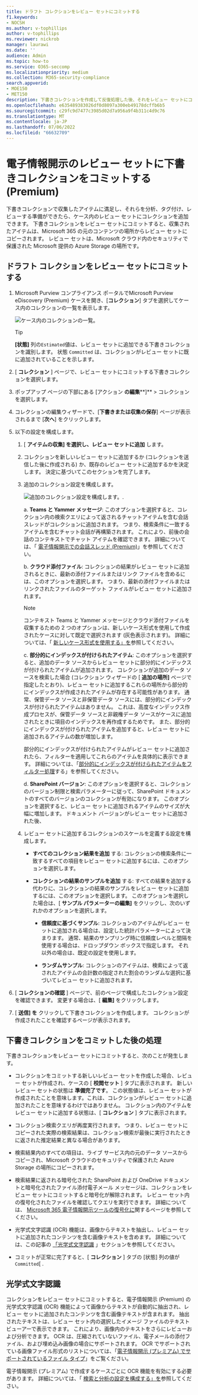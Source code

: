 ```yaml
---
title: ドラフト コレクションをレビュー セットにコミットする
f1.keywords:
- NOCSH
ms.author: v-tophillips
author: v-tophillips
ms.reviewer: nickrob
manager: laurawi
ms.date: ''
audience: Admin
ms.topic: how-to
ms.service: O365-seccomp
ms.localizationpriority: medium
ms.collection: M365-security-compliance
search.appverid:
- MOE150
- MET150
description: 下書きコレクションを作成して反復処理した後、それをレビュー セットにコミットできます。 下書きコレクションをコミットすると、収集されたアイテムがケース内のレビュー セットに追加されます。 収集されたアイテムがレビュー セットに含まれると、それらを分析、確認、エクスポートできます。
ms.openlocfilehash: e635489383026df0d8097a300eb49178dcffb6b5
ms.sourcegitcommit: c29fc9d7477c3985d02d7a956a9f4b311c4d9c76
ms.translationtype: MT
ms.contentlocale: ja-JP
ms.lasthandoff: 07/06/2022
ms.locfileid: "66632709"
---
```

# <a name="commit-a-draft-collection-to-a-review-set-in-ediscovery-premium"></a>電子情報開示のレビュー セットに下書きコレクションをコミットする (Premium)

下書きコレクションで収集したアイテムに満足し、それらを分析、タグ付け、レビューする準備ができたら、ケース内のレビュー セットにコレクションを追加できます。 下書きコレクションをレビュー セットにコミットすると、収集されたアイテムは、Microsoft 365 の元のコンテンツの場所からレビュー セットにコピーされます。 レビュー セットは、Microsoft クラウド内のセキュリティで保護された Microsoft 提供の Azure Storage の場所です。

## <a name="commit-a-draft-collection-to-a-review-set"></a>ドラフト コレクションをレビュー セットにコミットする

1. Microsoft Purview コンプライアンス ポータルでMicrosoft Purview eDiscovery (Premium) ケースを開き、[**コレクション**] タブを選択してケース内のコレクションの一覧を表示します。

   ![ケース内のコレクションの一覧。](../media/CommitDraftCollections1.png)

   > [!TIP]
   > **[状態]** 列の`Estimated`値は、レビュー セットに追加できる下書きコレクションを識別します。 状態 `Committed` は、コレクションがレビュー セットに既に追加されていることを示します。

2. [ **コレクション** ] ページで、レビュー セットにコミットする下書きコレクションを選択します。

3. ポップアップ ページの下部にある [アクション **の編集****]** >  コレクションを選択します。

4. コレクションの編集ウィザードで、[**下書きまたは収集の保存**] ページが表示されるまで [**次へ**] をクリックします。

5. 以下の設定を構成します。

   1. [ **アイテムの収集] を選択し、レビュー セットに追加** します。

   2. コレクションを新しいレビュー セットに追加するか (コレクションを送信した後に作成される) か、既存のレビュー セットに追加するかを決定します。 決定に基づいてこのセクションを完了します。

   3. 追加のコレクション設定を構成します。

      ![追加のコレクション設定を構成します。](../media/AeDAdditionalCollectionSettings.png).

       a. **Teams と Yammer メッセージ**: このオプションを選択すると、コレクション内の検索クエリによって返されるチャットアイテムを含む会話スレッドがコレクションに追加されます。 つまり、検索条件に一致するアイテムを含むチャット会話が再構築されます。 これにより、前後の会話のコンテキストでチャット アイテムを確認できます。 詳細については、「 [電子情報開示での会話スレッド (Premium)](conversation-review-sets.md)」を参照してください。

       b. **クラウド添付ファイル**: コレクションの結果がレビュー セットに追加されるときに、最新の添付ファイルまたはリンク ファイルを含めるには、このオプションを選択します。 つまり、最新の添付ファイルまたはリンクされたファイルのターゲット ファイルがレビュー セットに追加されます。

       > [!NOTE]
       > コンテキスト Teams と Yammer メッセージとクラウド添付ファイルを収集するための 2 つのオプションは、新しいケース形式を使用して作成されたケースに対して既定で選択されます (灰色表示されます)。 詳細については、「 [新しいケース形式を使用する」を](advanced-ediscovery-new-case-format.md)参照してください。

       c. **部分的にインデックスが付けられたアイテム**: このオプションを選択すると、追加のデータ ソースからレビュー セットに部分的にインデックスが付けられたアイテムが追加されます。 コレクションが追加のデータ ソースを検索した場合 (コレクション ウィザードの [ **追加の場所]** ページで指定したとおり)、レビュー セットに追加するこれらの場所から部分的にインデックスが作成されたアイテムが存在する可能性があります。 通常、保管データ ソースと非保管データ ソースには、部分的にインデックスが付けられたアイテムはありません。 これは、高度なインデックス作成プロセスが、保管データ ソースと非親権データ ソースがケースに追加されたときに項目のインデックスを再作成するためです。 また、部分的にインデックスが付けられたアイテムを追加すると、レビュー セットに追加されるアイテムの数が増加します。 <p> 部分的にインデックスが付けられたアイテムがレビュー セットに追加されたら、フィルターを適用してこれらのアイテムを具体的に表示できます。 詳細については、「[部分的にインデックスが付けられたアイテムをフィルター処理](review-set-search.md#filter-partially-indexed-items)する」を参照してください。

      d. **SharePoint バージョン**: このオプションを選択すると、コレクションのバージョン制限と検索パラメーターに従って、SharePoint ドキュメントのすべてのバージョンのコレクションが有効になります。 このオプションを選択すると、レビュー セットに追加されるアイテムのサイズが大幅に増加します。 ドキュメント バージョンがレビュー セットに追加された後、 

   4. レビュー セットに追加するコレクションのスケールを定義する設定を構成します。

      - **すべてのコレクション結果を追加** する: コレクションの検索条件に一致するすべての項目をレビュー セットに追加するには、このオプションを選択します。

      - **コレクションの結果のサンプルを追加** する: すべての結果を追加する代わりに、コレクションの結果のサンプルをレビュー セットに追加するには、このオプションを選択します。 このオプションを選択した場合は、[ **サンプル パラメーターの編集]** をクリックし、次のいずれかのオプションを選択します。

         - **信頼度に基づくサンプル**: コレクションのアイテムがレビュー セットに追加される場合は、設定した統計パラメーターによって決まります。 通常、結果のサンプリング時に信頼度レベルと間隔を使用する場合は、ドロップダウン ボックスで指定します。 それ以外の場合は、既定の設定を使用します。

         - **ランダムサンプル**: コレクションのアイテムは、検索によって返されたアイテムの合計数の指定された割合のランダムな選択に基づいてレビュー セットに追加されます。

6. [ **コレクションの確認** ] ページで、前のページで構成したコレクション設定を確認できます。 変更する場合は、[ **編集]** をクリックします。

7. [ **送信] を** クリックして下書きコレクションを作成します。 コレクションが作成されたことを確認するページが表示されます。

## <a name="what-happens-after-you-commit-a-draft-collection"></a>下書きコレクションをコミットした後の処理

下書きコレクションをレビュー セットにコミットすると、次のことが発生します。

- コレクションをコミットする新しいレビュー セットを作成した場合、レビュー セットが作成され、ケースの [ **校閲セット** ] タブに表示されます。 新しいレビュー セットの状態は **準備完了です**。 この状態値は、レビュー セットが作成されたことを意味します。これは、コレクションがレビュー セットに追加されたことを意味するわけではありません。 コレクション内のアイテムをレビュー セットに追加する状態は、[ **コレクション** ] タブに表示されます。

- コレクション検索クエリが再度実行されます。 つまり、レビュー セットにコピーされた実際の検索結果は、コレクション検索が最後に実行されたときに返された推定結果と異なる場合があります。

- 検索結果内のすべての項目は、ライブ サービス内の元のデータ ソースからコピーされ、Microsoft クラウドのセキュリティで保護された Azure Storage の場所にコピーされます。

- 検索結果に返される暗号化された SharePoint および OneDrive ドキュメントと暗号化されたファイル添付電子メール メッセージは、コレクションをレビュー セットにコミットすると暗号化が解除されます。 レビュー セット内の復号化されたファイルを確認してクエリを実行できます。 詳細については、 [Microsoft 365 電子情報開示ツールの復号化に](ediscovery-decryption.md)関するページを参照してください。

- 光学式文字認識 (OCR) 機能は、画像からテキストを抽出し、レビュー セットに追加されたコンテンツを含む画像テキストを含めます。 詳細については、この記事の [「光学式文字認識](#optical-character-recognition) 」セクションを参照してください。

- コミットが正常に完了すると、[ **コレクション** ] タブの [状態] 列の値が `Committed`[ .

## <a name="optical-character-recognition"></a>光学式文字認識

コレクションをレビュー セットにコミットすると、電子情報開示 (Premium) の光学式文字認識 (OCR) 機能によって画像からテキストが自動的に抽出され、レビュー セットに追加されたコンテンツを含む画像テキストが含まれます。 抽出されたテキストは、レビュー セット内の選択したイメージ ファイルのテキスト ビューアーで表示できます。 これにより、画像内のテキストをさらにレビューおよび分析できます。 OCR は、圧縮されていないファイル、電子メールの添付ファイル、および埋め込み画像の場合にサポートされます。 OCR でサポートされている画像ファイル形式のリストについては、「[電子情報開示 (プレミアム) でサポートされているファイル タイプ](supported-filetypes-ediscovery20.md#image)」をご覧ください。

電子情報開示 (プレミアム) で作成するケースごとに OCR 機能を有効にする必要があります。 詳細については、「 [検索と分析の設定を構成する」を](configure-search-and-analytics-settings-in-advanced-ediscovery.md#optical-character-recognition-ocr)参照してください。
